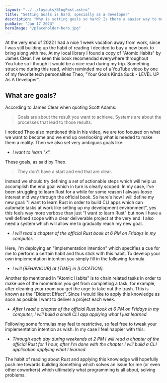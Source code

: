 ```yaml
---
layout: "../../layouts/BlogPost.astro"
title: "Setting Goals is hard, specially as a developer"
description: "Why is setting goals so hard? Is there a easier way to make sure I accomplish my goals?"
pubDate: "Jan 17 2023"
heroImage: "/placeholder-hero.jpg"
---
```


At the very end of 2022 I had a nice 1 week vacation away from work, since I was still building up the habit of reading I decided to buy a new book to bring along with me. At my local library I found a copy of "Atomic Habits" by James Clear. I've seen this book recomendad everywhere throughout YouTube so I though it would be a nice read during my trip. Something struck me during this read, which reminded me of a YouTube video by one of my favorite tech personalities Theo; "Your Goals Kinda Suck - LEVEL UP As A Developer".

## What are goals?

According to James Clear when quoting Scott Adams:

> Goals are about the result you want to achieve. Systems are about the processes that lead to those results.

I noticed Theo also mentioned this in his video, we are too focused on what we want to become and we end up overlooking what is needed to make them a reality. Then we also set very ambiguos goals like:

- *I want to learn "x".*

These goals, as said by Theo.

> They don't have a start and end that are clear.

Instead we should try defining a set of actionable steps which will help us accomplish the end goal which in turn is clearly scoped. In my case, I've been struggling to learn Rust for a while for some reason I always loose interest mid way through the official book. So here's how I will define my new goal: "I want to learn Rust in order to build CLI apps which can automate tasks at work like setting up my development environment", yes this feels way more verbose than just "I want to learn Rust" but now I have a well defined scope with a clear deliverable project at the very end. I also need a system which will allow me to gradually reach my new goal.

- *I will read a chapter of the official Rust book at 6 PM on Fridays in my computer.*

Here, I'm deploying an "implementation intention" which specifies a cue for me to perform a certain habit and thus stick with this habit. To develop your own implementation intention you simply fill in the following formula.

- *I will [BEHAVIOUR] at [TIME] in [LOCATION].*

Another tip mentioned in "Atomic Habits" is to chain related tasks in order to make use of the momentum you get from completing a task, for example, after cleaning your room you get the urge to take out the trash. This is known as the "Diderot Effect". Since I would like to apply this knowledge as soon as posible I want to deliver a project each week.

- *After I read a chapter of the official Rust book at 6 PM on Fridays in my computer, I will build a small CLI app applying what I just learned.*

Following some formulas may feel to restrictive, so feel free to tweak your implementation intention as wish. In my case I feel happier with this:

- *Through each day during weekends at 2 PM I will read a chapter of the official Rust for 1 hour, after I'm done with the chapter I will build a CLI application applying what I learned.*

The habit of reading about Rust and applying this knowledge will hopefully push me towards building Something which solves an issue for me (or even other coworkers) which ultimately what programming is all about, solving problems.
